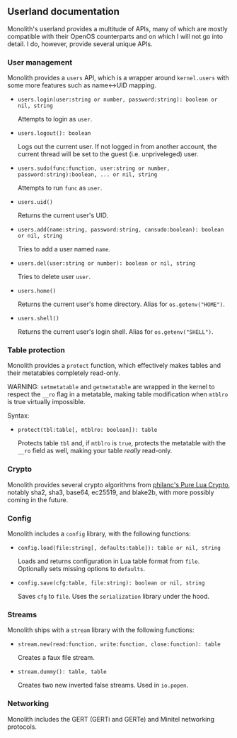 ## Userland documentation

Monolith's userland provides a multitude of APIs, many of which are mostly compatible with their OpenOS counterparts and on which I will not go into detail. I do, however, provide several unique APIs.

### User management

Monolith provides a `users` API, which is a wrapper around `kernel.users` with some more features such as name\<-\>UID mapping.

- `users.login(user:string or number, password:string): boolean or nil, string`

  Attempts to login as `user`.

- `users.logout(): boolean`

  Logs out the current user. If not logged in from another account, the current thread will be set to the guest (i.e. unpriveleged) user.

- `users.sudo(func:function, user:string or number, password:string):boolean, ... or nil, string`

  Attempts to run `func` as `user`.

- `users.uid()`

  Returns the current user's UID.

- `users.add(name:string, password:string, cansudo:boolean): boolean or nil, string`

  Tries to add a user named `name`.

- `users.del(user:string or number): boolean or nil, string`

  Tries to delete user `user`.

- `users.home()`

  Returns the current user's home directory. Alias for `os.getenv("HOME")`.

- `users.shell()`

  Returns the current user's login shell. Alias for `os.getenv("SHELL")`.

### Table protection

Monolith provides a `protect` function, which effectively makes tables and their metatables completely read-only.

WARNING: `setmetatable` and `getmetatable` are wrapped in the kernel to respect the `__ro` flag in a metatable, making table modification when `mtblro` is true virtually impossible.

Syntax:

- `protect(tbl:table[, mtblro: boolean]): table`

  Protects table `tbl` and, if `mtblro` is `true`, protects the metatable with the `__ro` field as well, making your table *really* read-only.

### Crypto

Monolith provides several crypto algorithms from [philanc's Pure Lua Crypto](https://github.com/philanc/plc), notably sha2, sha3, base64, ec25519, and blake2b, with more possibly coming in the future.

### Config

Monolith includes a `config` library, with the following functions:

- `config.load(file:string[, defaults:table]): table or nil, string`

  Loads and returns configuration in Lua table format from `file`. Optionally sets missing options to `defaults`.

- `config.save(cfg:table, file:string): boolean or nil, string`

  Saves `cfg` to `file`. Uses the `serialization` library under the hood.


### Streams

Monolith ships with a `stream` library with the following functions:

- `stream.new(read:function, write:function, close:function): table`

  Creates a faux file stream.

- `stream.dummy(): table, table`

  Creates two new inverted false streams. Used in `io.popen`.

### Networking

Monolith includes the GERT (GERTi and GERTe) and Minitel networking protocols.
